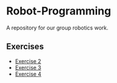 # Robot-Programming
A repository for our group robotics work.

## Exercises
* [Exercise 2]
* [Exercise 3]
* [Exercise 4]

[Exercise 2]: https://github.com/ChrisLane/Robot-Programming/tree/master/src/rp/Exercise/Ex2/
[Exercise 3]: https://github.com/ChrisLane/Robot-Programming/tree/master/src/rp/Exercise/Ex3/
[Exercise 4]: https://github.com/ChrisLane/Robot-Programming/tree/master/src/rp/Exercise/Ex4/
